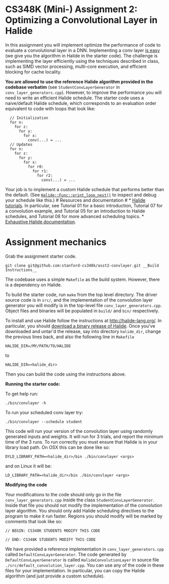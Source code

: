 # CS348K (Mini-) Assignment 2: <br/> Optimizing a Convolutional Layer in Halide #

In this assignment you will implement optimize the performance of code to evaluate a convolutional layer in a DNN. 
Implementing a conv layer [is easy](http://cs348k.stanford.edu/spring20/lecture/dnneval/slide_024) (we give you the algorithm in Halide in the starter code). The challenge is implementing the layer efficiently using the techniques described in class, such as SIMD vector processing, multi-core execution, and efficient blocking for cache locality. 

**You are allowed to use the reference Halide algorithm provided in the codebase verbatim** (see `StudentConvLayerGenerator` in `conv_layer_generators.cpp`). However, to improve the performance you will need to write an efficient Halide schedule. The starter code uses a naive/default Halide schedule, which corresponds to an evaluation order equivalent to code with loops that look like:

```
  // Initialization
  for n:
    for z:
      for y:
        for x:
          conv(...) = ...
  // Updates
  for n:
    for z:
      for y:
        for x:
          for r0:
            for r1:
              for r2:
                conv(...) = ...
```

Your job is to implement a custom Halide schedule that performs better than the default. (See [`Halide::Func::print_loop_nest()`](http://halide-lang.org/docs/class_halide_1_1_func.html#a365488c2eaf769c61635120773e541e1) to inspect and debug your schedule like this.) # Resources and documentation # * [Halide tutorials](http://halide-lang.org/tutorials/tutorial_introduction.html). In particular, see Tutorial 01 for a basic introduction, Tutorial 07 for a convolution example, and Tutorial 05 for an introduction to Halide schedules, and Tutorial 08 for more advanced scheduling topics.  * [Exhaustive Halide documentation](http://halide-lang.org/docs/). 

# Assignment mechanics #

Grab the assignment starter code.

    git clone git@github.com:stanford-cs348k/asst2-convlayer.git __Build Instructions__

The codebase uses a simple `Makefile` as the build system. However, there is a dependency on Halide.

To build the starter code, run `make` from the top level directory. The driver source code is in `src/`, and
the implementation of the convolution layer generator you will modify is in the top-level file `conv_layer_generators.cpp`.
Object files and binaries will be populated in `build/` and `bin/` respectively.

To install and use Halide follow the instructions at http://halide-lang.org/. In particular, you should [download a binary release of Halide](https://github.com/halide/Halide/releases). Once you've downloaded and untar'd the release, say into directory `halide_dir`, change the previous lines back, and also the following line in `Makefile`

    HALIDE_DIR=/MY/PATH/TO/HALIDE

to

    HALIDE_DIR=<halide_dir>

Then you can build the code using the instructions above.

__Running the starter code:__

To get help run:

    ./bin/convlayer -h

To run your scheduled conv layer try:

    ./bin/convlayer --schedule student

This code will run your version of the convolution layer using randomly generated inputs and weights. It will run for 3 trials, and report the minimum time of the 3 runs.
To run correctly you must ensure that
Halide is in your library load path. On OSX this can be done like so:

    DYLD_LIBRARY_PATH=<halide_dir>/bin ./bin/convlayer <args>

and on Linux it will be:

    LD_LIBRARY_PATH=<halide_dir>/bin ./bin/convlayer <args>

__Modifying the code__

Your modifications to the code should only go in the file `conv_layer_generators.cpp` inside the class `StudentConvLayerGenerator`. Inside that file you should not modify the implementation of the convolution layer algorithm. You should only add Halide scheduling directives to the program to make it run faster. Regions you should modify will be marked by comments that look like so:

    // BEGIN: CS348K STUDENTS MODIFY THIS CODE
    
    // END: CS348K STUDENTS MODIFY THIS CODE

We have provided a reference implementation in `conv_layer_generators.cpp` called `DefaultConvLayerGenerator`. The code generated by `DefaultConvLayerGenerator` is called `HalideConvolutionLayer` in source file `./src/default_convolution_layer.cpp`. You can use any of the code in these files for your implementation. In particular, you can copy the Halide algorithm (and just provide a custom schedule).
